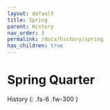 ```yaml
---
layout: default
title: Spring
parent: History
nav_order: 3
permalink: /docs/history/spring
has_children: true
---
```


# Spring Quarter

History
{: .fs-6 .fw-300 }
